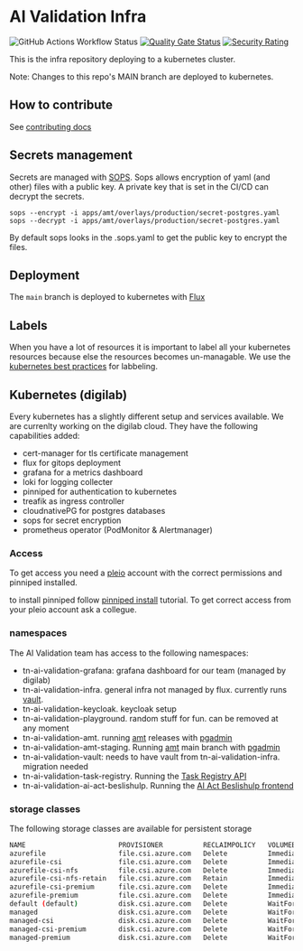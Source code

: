 # AI Validation Infra

![GitHub Actions Workflow Status](https://img.shields.io/github/actions/workflow/status/minbzk/ai-validation-infra/ci.yml?label=tests)
[![Quality Gate Status](https://sonarcloud.io/api/project_badges/measure?project=MinBZK_ai-validation-infra&metric=alert_status)](https://sonarcloud.io/summary/new_code?id=MinBZK_ai-validation-infra)
[![Security Rating](https://sonarcloud.io/api/project_badges/measure?project=MinBZK_ai-validation-infra&metric=security_rating)](https://sonarcloud.io/summary/new_code?id=MinBZK_ai-validation-infra)

This is the infra repository deploying to a kubernetes cluster.

Note: Changes to this repo's MAIN branch are deployed to kubernetes.

## How to contribute

See [contributing docs](CONTRIBUTING.md)

## Secrets management

Secrets are managed with [SOPS](https://www.cncf.io/projects/sops/). Sops allows encryption of yaml (and other) files with a public key.
A private key that is set in the CI/CD can decrypt the secrets.

```shell
sops --encrypt -i apps/amt/overlays/production/secret-postgres.yaml
sops --decrypt -i apps/amt/overlays/production/secret-postgres.yaml
```

By default sops looks in the .sops.yaml to get the public key to encrypt the files.

## Deployment

The `main` branch is deployed to kubernetes with [Flux](https://www.cncf.io/projects/flux/)

## Labels

When you have a lot of resources it is important to label all your kubernetes resources because else the resources becomes un-managable. We use the [kubernetes best practices](https://kubernetes.io/docs/concepts/overview/working-with-objects/common-labels/) for labbeling.

## Kubernetes (digilab)

Every kubernetes has a slightly different setup and services available. We are currenlty working on the digilab cloud. They have the following capabilities added:

* cert-manager for tls certificate management
* flux for gitops deployment
* grafana for a metrics dashboard
* loki for logging collecter
* pinniped for authentication to kubernetes
* treafik as ingress controller
* cloudnativePG for postgres databases
* sops for secret encryption
* prometheus operator (PodMonitor & Alertmanager)

### Access

To get access you need a [pleio](https://account.pleio.nl/) account with the correct permissions and pinniped installed.

to install pinniped follow [pinniped install]( https://get.pinniped.dev) tutorial. To get correct access from your pleio account ask a collegue.

### namespaces

The AI Validation team has access to the following namespaces:

* tn-ai-validation-grafana: grafana dashboard for our team (managed by digilab)
* tn-ai-validation-infra. general infra not managed by flux. currently runs [vault](https://vault.apps.digilab.network).
* tn-ai-validation-keycloak. keycloak setup
* tn-ai-validation-playground. random stuff for fun. can be removed at any moment
* tn-ai-validation-amt. running [amt](amt.prd.apps.digilab.network) releases with [pgadmin](pgadmin.prd.apps.digilab.network)
* tn-ai-validation-amt-staging. Running [amt](amt.stag.apps.digilab.network) main branch with [pgadmin](pgadmin.stag.apps.digilab.network)
* tn-ai-validation-vault: needs to have vault from tn-ai-validation-infra. migration needed
* tn-ai-validation-task-registry. Running the [Task Registry API](task-registry.apps.digilab.network)
* tn-ai-validation-ai-act-beslishulp. Running the [AI Act Beslishulp frontend](ai-act-beslishulp.apps.digilab.network)

### storage classes

The following storage classes are available for persistent storage

```bash
NAME                       PROVISIONER          RECLAIMPOLICY   VOLUMEBINDINGMODE      ALLOWVOLUMEEXPANSION   AGE
azurefile                  file.csi.azure.com   Delete          Immediate              true                   364d
azurefile-csi              file.csi.azure.com   Delete          Immediate              true                   364d
azurefile-csi-nfs          file.csi.azure.com   Delete          Immediate              true                   364d
azurefile-csi-nfs-retain   file.csi.azure.com   Retain          Immediate              true                   350d
azurefile-csi-premium      file.csi.azure.com   Delete          Immediate              true                   364d
azurefile-premium          file.csi.azure.com   Delete          Immediate              true                   364d
default (default)          disk.csi.azure.com   Delete          WaitForFirstConsumer   true                   364d
managed                    disk.csi.azure.com   Delete          WaitForFirstConsumer   true                   364d
managed-csi                disk.csi.azure.com   Delete          WaitForFirstConsumer   true                   364d
managed-csi-premium        disk.csi.azure.com   Delete          WaitForFirstConsumer   true                   364d
managed-premium            disk.csi.azure.com   Delete          WaitForFirstConsumer   true                   364d
```
